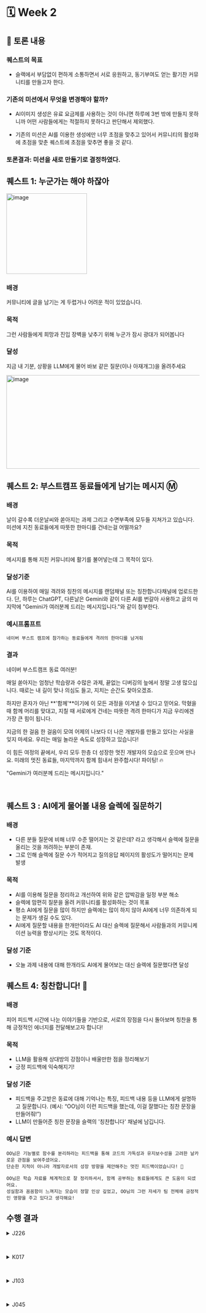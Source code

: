 # 🗓 Week 2

## 📌 토론 내용

### 퀘스트의 목표

- 슬랙에서 부담없이 편하게 소통하면서 서로 응원하고, 동기부여도 얻는 활기찬 커뮤니티를 만들고자 한다.

### 기존의 미션에서 무엇을 변경해야 할까?

- AI이미지 생성은 유료 요금제를 사용하는 것이 아니면 하루에 3번 밖에 만들지 못하니까 어떤 사람들에게는 적절하지 못하다고 판단해서 제외했다.

- 기존의 미션은 AI를 이용한 생성에만 너무 초점을 맞추고 있어서 커뮤니티의 활성화에 초점을 맞춘 퀘스트에 초점을 맞추면 좋을 것 같다.

### 토론결과: 미션을 새로 만들기로 결정하였다. 

## 퀘스트 1: 누군가는 해야 하잖아

<img width="210" height="210" alt="image" src="https://github.com/user-attachments/assets/ac9b8c1b-8b70-4e05-9292-eff9199d6a29" />

### 배경
커뮤니티에 글을 남기는 게 두렵거나 어려운 적이 있었습니다. 

### 목적
그런 사람들에게 희망과 진입 장벽을 낮추기 위해 누군가 잠시 광대가 되어봅니다

### 달성
지금 내 기분, 상황을 LLM에게 물어 바보 같은 질문(이나 아재개그)을 올려주세요

<img width="780" height="244" alt="image" src="https://github.com/user-attachments/assets/4279f03e-ab2d-43c7-b3c0-b426667a6bc5" />

<br>

## 퀘스트 2: 부스트캠프 동료들에게 남기는 메시지 Ⓜ️

### 배경
날이 갈수록 더운날씨와 쏟아지는 과제 그리고 수면부족에 모두들 지쳐가고 있습니다. 미션에 지친 동료들에게 따뜻한 한마디를 건네는걸 어떨까요? 

### 목적
 메시지를 통해 지친 커뮤니티에 활기를 불어넣는데 그 목적이 있다.

### 달성기준
 AI를 이용하여 매일 격려와 칭찬의 메시지를 랜덤채널 또는 칭찬합니다채널에 업로드한다. 단, 하루는 ChatGPT, 다른날은 Gemini와 같이 다른 AI를 번갈아 사용하고 글의 마지막에 "Gemini가 여러분께 드리는 메시지입니다."와 같이 첨부한다. 

### 예시프롬프트
```
네이버 부스트 캠프에 참가하는 동료들에게 격려의 한마디를 남겨줘
```

### 결과

네이버 부스트캠프 동료 여러분!

매일 쏟아지는 엄청난 학습량과 수많은 과제, 끝없는 디버깅의 늪에서 정말 고생 많으십니다. 때로는 내 길이 맞나 의심도 들고, 지치는 순간도 찾아오겠죠.

하지만 혼자가 아닌 **'함께'**이기에 이 모든 과정을 이겨낼 수 있다고 믿어요. 막혔을 때 함께 머리를 맞대고, 지칠 때 서로에게 건네는 따뜻한 격려 한마디가 지금 우리에겐 가장 큰 힘이 됩니다.

지금의 한 걸음 한 걸음이 모여 어제의 나보다 더 나은 개발자를 만들고 있다는 사실을 잊지 마세요. 우리는 매일 놀라운 속도로 성장하고 있습니다!

이 힘든 여정의 끝에서, 우리 모두 한층 더 성장한 멋진 개발자의 모습으로 웃으며 만나요. 미래의 멋진 동료들, 마지막까지 함께 힘내서 완주합시다! 파이팅! 🔥

"Gemini가 여러분께 드리는 메시지입니다." 

<br>

## 퀘스트 3 : AI에게 물어볼 내용 슬렉에 질문하기

### 배경
- 다른 분들 질문에 비해 너무 수준 떨어지는 것 같은데? 라고 생각해서 슬렉에 질문을 올리는 것을 꺼려하는 부분이 존재.  
- 그로 인해 슬렉에 질문 수가 적어지고 질의응답 페이지의 활성도가 떨어지는 문제 발생


### 목적
- AI를 이용해 질문을 정리하고 개선하여 위와 같은 압박감을 일정 부분 해소
- 슬렉에 맘편히 질문을 올려 커뮤니티를 활성화하는 것이 목표
- 평소 AI에게 질문을 많이 하지만 슬렉에는 많이 하지 않아 AI에게 너무 의존하게 되는 문제가 생길 수도 있다.
- AI에게 질문할 내용을 한개만이라도 AI 대신 슬렉에 질문해서 사람들과의 커뮤니케이션 능력을 향상시키는 것도 목적이다.

### 달성 기준
- 오늘 과제 내용에 대해 한개라도 AI에게 물어보는 대신 슬렉에 질문했다면 달성


## 퀘스트 4: 칭찬합니다! 🤩

### 배경
피어 피드백 시간에 나눈 이야기들을 기반으로, 서로의 장점을 다시 돌아보며 칭찬을 통해 긍정적인 에너지를 전달해보고자 합니다!

### 목적
- LLM을 활용해 상대방의 강점이나 배울만한 점을 정리해보기
- 긍정 피드백에 익숙해지기!

### 달성 기준
- 피드백을 주고받은 동료에 대해 기억나는 특징, 피드백 내용 등을 LLM에게 설명하고 질문합니다. (예시: “OO님이 이런 피드백을 했는데, 이걸 잘했다는 칭찬 문장을 만들어줘!”)
- LLM이 만들어준 칭찬 문장을 슬랙의 '칭찬합니다' 채널에 남깁니다.

### 예시 답변
```text
OO님은 기능별로 함수를 분리하라는 피드백을 통해 코드의 가독성과 유지보수성을 고려한 날카로운 관점을 보여주셨어요. 
단순한 지적이 아니라 개발자로서의 성장 방향을 제안해주는 멋진 피드백이었습니다! 🤩

OO님은 학습 자료를 체계적으로 잘 정리하셔서, 함께 공부하는 동료들에게도 큰 도움이 되셨어요. 
성실함과 꼼꼼함이 느껴지는 모습이 정말 인상 깊었고, OO님의 그런 자세가 팀 전체에 긍정적인 영향을 주고 있다고 생각해요!
```

## 수행 결과
<details>
<summary>J226</summary>
 
### 수행 퀘스트: #2 **부스트캠프 동료들에게 남기는 메시지 Ⓜ️**

- **선택 사유**
  
    어느새 3주차! 모두가 한창 지쳐있는 때인 것 같습니다. 퀘스트를 빌미로 고생하고 있는 동료들에게 격려의 메세지를 보내고 싶어서 선택하였습니다. 
---

### (금) 수행 내용
- **AI 모델:** Chat GPT - 4o
- **요청 프롬프트**
    
    ```
    난 지금 개발자가 되기 위해 개발 교육을 하는 '네이버 부스트 캠프'에 참여하고 있어.
    이제 3주차의 마지막에 접어들고 있고, 다들 지쳐있어.
    여기에서는 매일 매일 과제를 해야하고, 거의 하루 안에 완료해야 하기 때문에 잠도 제대로 못 자거든.
    다들 끼니도 수면도 거의 챙기지 못하고 있어.
    전체 과정에서 이제 한 주밖에 남지 않았어.
    끝이 다가오고 있다는 말이지. 끝이라서 시원섭섭하다는 사람도 있고, 아쉽다는 사람도 있어.
    자, 니가 해야할 건 이거야. 최선을 다해서 열심히 하고 있는 '네이버 부스트 캠프' 동료들에게 격려의 한마디를 남겨줘.
    너무 길지 않게, 300-400자 정도로.
    ```        
 
- **수행 결과:**

<img width="678" height="262" alt="image" src="https://github.com/user-attachments/assets/73d930df-9604-4b74-a590-b6970e69c7c4" />


</details>

 &nbsp;

<details>
<summary>K017</summary>

### 수행 퀘스트: #2 **부스트캠프 동료들에게 남기는 메시지 Ⓜ️**

- **선택사유**
  
    미션을 수행하는 과정에서 힘들고 지치는 저를 포함한 동료들에게 한 번에 쉬는 시간, 잠깐 흘리는 시간이 필요하다고 생각해서 선택하게 되었습니다.

---

### (수) 수행 내용
- **AI 모델:** Chat GPT 


- **수행 결과:**


---
### (목) 수행 내용
- **AI 모델:** Gemini


- **수행 결과:**
    
    미션을 진행함에 있어서 분명 휴식시간이 필요한데, 해당 과제를 진행하면서 한숨 돌릴 수 있었다고 생각합니다. 그리고 추가적으로 다른 동료분들이 댓글을 달아주셔서 새로운 커넥션이 생기는 것 같아서 즐거운 경험이었다고 생가합니다!

</details>

 &nbsp;


<details>
<summary>J103</summary>

### 수행 퀘스트: #2 **부스트캠프 동료들에게 남기는 메시지 Ⓜ️**

- **선택사유**

    나도 너무 지치기도 했고 나에게 하는 말이라고 생각하고 동료들에게도 전달해보면 좋을 것 같아 선정하게 됐다.

---

### (목) 수행 내용
- **요청 프롬프트**
    ```
    지금 네이버부스트캠프 챌린지과정이 시작한지 3주가 다되어가고 이제 일주일남고 남은 미션은 이제 2개인상황이야
    동료들에게 격려의 한마디를 남겨줘

    ```

- **수행 결과:**


</details>

 &nbsp;


<details>
<summary>J045</summary>

### 수행 퀘스트: #2 **부스트캠프 동료들에게 남기는 메시지 Ⓜ️**

- **선택사유**
  
    미션을 진행할수록 성장에 집중하는 것 또한 중요하지만 장기간 포기하지 않고 지치지 않으려면 멘탈적인 부분으로 격려하는 것도 중요하다고 생각해 선택했다.


- **방법**
  
    AI에게 현재 막히거나 어려움을 겪는 부분들을 설명하고 대신 짜증내달라고 프롬프트 작성한다.

- **의도**
  
   사람과 뒷담화하는 것처럼 공감하고 대신 화내주는 AI를 통해 재밌게 어려움을 극복하고 현재 내가 막혔던 부분을 채팅 기록을 통해 확인함으로서 추후 트러블슈팅 작성 등 회고하는데 있어 도움을 받는다.


</details>

